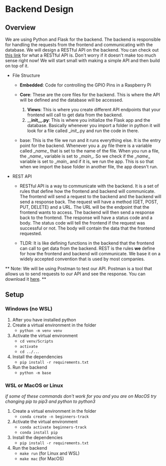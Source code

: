 # Backend Design

## Overview

We are using Python and Flask for the backend. The backend is responsible for handling the requests from the frontend and communicating with the database. We will design a RESTful API on the backend. You can check out [this link](https://aws.amazon.com/what-is/restful-api/) for what a RESTful API is. Don't worry if it doesn't make too much sense right now! We will start small with making a simple API and then build on top of it. 

* File Structure
    - **Embedded**: Code for controlling the GPIO Pins in a Raspberry Pi
    - **Core**: These are the core files for the backend. This is where the API will be defined and the database will be accessed.
        1. **Views**: This is where you create different API endpoints that your frontend will call to get data from the backend.
        2.  \__**init__.py**: This is where you initialize the Flask app and the database. Basically whenever you import a folder in python
        it will look for a file called \__init__.py and run the code in there.

    - base: This is the file we run and it runs everything else. It is the entry point for the backend. Whenever you a .py file there is a variable called \__name__ that is set to the name of the file. When you run a file, the \__name__ variable is set to \__main__. So we check if the \__name__ variable is set to \__main__ and if it is, we run the app. This is so that when we import the base folder in another file, the app doesn't run.

* REST API
    - RESTful API is a way to communicate with the backend. It is a set of rules that define how the frontend and backend will communicate. The frontend will send a request to the backend and the backend will send a response back. The request will have a method (GET, POST, PUT, DELETE) and a URL. The URL will be the endpoint that the frontend wants to access. The backend will then send a response back to the frontend. The response will have a status code and a body. The status code will tell the frontend if the request was successful or not. The body will contain the data that the frontend requested.

    - TLDR: It is like defining functions in the backend that the frontend can call to get data from the backend. REST is the rules **we** define for how the frontend and backend will communicate. We base it on a widely accepted convention that is used by most companies.

** Note: We will be using Postman to test our API. Postman is a tool that allows us to send requests to our API and see the response. You can download it [here](https://www.postman.com/downloads/). **

## Setup

### Windows (no WSL)

1. After you have installed python 
2. Create a virtual environment in the folder
    - `python -m venv venv`
3. Activate the virtual environment
    - `cd venv/Scripts`
    - `activate`
    - `cd ../..`. 
4. Install the dependencies
    - `pip install -r requirements.txt`
5. Run the backend
    - `python -m base`


### WSL or MacOS or Linux
_if some of these commands don't work for you and you are on MacOS try changing pip to pip3 and python to python3_

1. Create a virtual environment in the folder
    - `conda create -n beginners-track`
2. Activate the virtual environment
    - `conda activate beginners-track`
    - `conda install pip`
3. Install the dependencies
    - `pip install -r requirements.txt`
4. Run the backend
    - `make run` (for Linux and WSL)
    - `make mac` (for MacOS)

